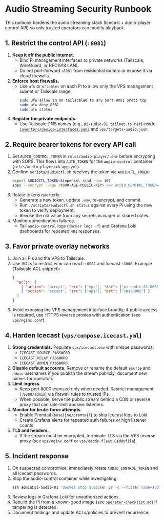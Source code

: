 # Audio Streaming Security Runbook

This runbook hardens the audio streaming stack (Icecast + audio-player control API) so only trusted operators can modify playback.

## 1. Restrict the control API (`:8081`)

1. **Keep it off the public internet.**
   - Bind Pi management interfaces to private networks (Tailscale, WireGuard, or RFC1918 LAN).
   - Do not port-forward `:8081` from residential routers or expose it via cloud firewalls.
2. **Enforce host firewalls.**
   - Use `ufw` or `nftables` on each Pi to allow only the VPS management subnet or Tailscale range:
     ```bash
     sudo ufw allow in on tailscale0 to any port 8081 proto tcp
     sudo ufw deny 8081
     sudo ufw status
     ```
3. **Register the private endpoints.**
   - Use Tailscale DNS names (e.g., `pi-audio-01.tailnet.ts.net`) inside [`inventory/device-interfaces.yaml`](../../inventory/device-interfaces.yaml) and `vps/targets-audio.json`.

## 2. Require bearer tokens for every API call

1. Set `AUDIO_CONTROL_TOKEN` in `roles/audio-player/.env` before encrypting with SOPS. This flows into `AUTH_TOKEN` for the `audio-control` container (`roles/audio-player/40-app.yml`).
2. Confirm `scripts/audioctl.sh` receives the token via `AUDIOCTL_TOKEN`:
   ```bash
   export AUDIOCTL_TOKEN=$(openssl rand -hex 16)
   sops --encrypt --age <YOUR-AGE-PUBLIC-KEY> <<<'AUDIO_CONTROL_TOKEN='"${AUDIOCTL_TOKEN}" > roles/audio-player/.env.sops.enc
   ```
3. Rotate tokens quarterly:
   - Generate a new token, update `.env`, re-encrypt, and commit.
   - Run `./scripts/audioctl.sh status` against every Pi using the new token to verify deployment.
   - Revoke the old value from any secrets manager or shared notes.
4. Monitor authentication failures.
   - Tail `audio-control` logs (`docker logs -f`) and Grafana Loki dashboards for repeated `401` responses.

## 3. Favor private overlay networks

1. Join all Pis and the VPS to Tailscale.
2. Use ACLs to restrict who can reach `:8081` and Icecast `:8000`. Example (Tailscale ACL snippet):
   ```json
   {
     "acls": [
       { "action": "accept", "src": ["vps"], "dst": ["pi-audio-01:8081", "pi-audio-02:8081"] },
       { "action": "accept", "src": ["ops"], "dst": ["vps:8000"] }
     ]
   }
   ```
3. Avoid exposing the VPS management interface broadly; if public access is required, use HTTPS reverse proxies with authentication (see `vps/nginx.conf`).

## 4. Harden Icecast (`vps/compose.icecast.yml`)

1. **Strong credentials.** Populate `vps/icecast.env` with unique passwords:
   - `ICECAST_SOURCE_PASSWORD`
   - `ICECAST_RELAY_PASSWORD`
   - `ICECAST_ADMIN_PASSWORD`
2. **Disable default accounts.** Remove or rename the default `source` and `admin` usernames if you publish the stream publicly; document new names for operators.
3. **Limit ingress.**
   - Keep port 8000 exposed only when needed. Restrict management (`:8000/admin`) via firewall rules to trusted IPs.
   - When possible, serve the public stream behind a CDN or reverse proxy that can rate-limit abusive listeners.
4. **Monitor for brute-force attempts.**
   - Enable Promtail (`baseline/promtail`) to ship Icecast logs to Loki.
   - Create Grafana alerts for repeated auth failures or high listener counts.
5. **TLS and headers.**
   - If the stream must be encrypted, terminate TLS via the VPS reverse proxy (see `vps/nginx.conf` or `vps/caddy.fleet.Caddyfile`).

## 5. Incident response

1. On suspected compromise, immediately rotate `AUDIO_CONTROL_TOKEN` and all Icecast passwords.
2. Stop the audio-control container while investigating:
   ```bash
   ssh admin@pi-audio-01 'docker stop $(docker ps -q --filter name=audio-control)'
   ```
3. Review logs in Grafana Loki for unauthorized actions.
4. Rebuild the Pi from a known-good image (see [`operator-checklist.md`](./operator-checklist.md)) if tampering is detected.
5. Document findings and update ACLs/policies to prevent recurrence.
